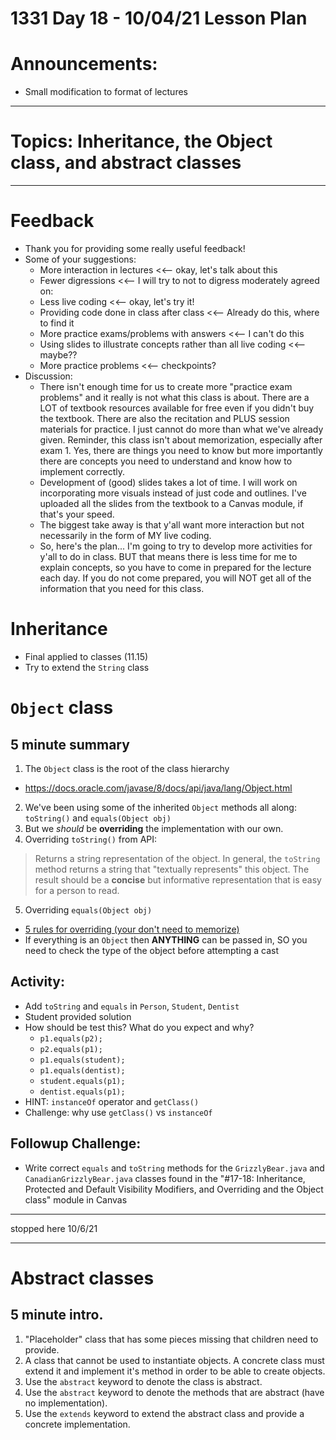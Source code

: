 # 1331 Day 18 - 10/04/21 Lesson Plan

# Announcements:
- Small modification to format of lectures

---

# Topics: Inheritance, the Object class, and abstract classes

---
# Feedback
- Thank you for providing some really useful feedback!
- Some of your suggestions:
    - More interaction in lectures <<-- okay, let's talk about this
    - Fewer digressions <<-- I will try to not to digress
    moderately agreed on:
    - Less live coding <<-- okay, let's try it!
    - Providing code done in class after class <<-- Already do this, where to find it
    - More practice exams/problems with answers <<-- I can't do this
    - Using slides to illustrate concepts rather than all live coding <<-- maybe??
    - More practice problems <<-- checkpoints?
- Discussion:
    - There isn't enough time for us to create more "practice exam problems" and it really is not what this class is about. There are a LOT of textbook resources available for free even if you didn't buy the textbook. There are also the recitation and PLUS session materials for practice. I just cannot do more than what we've already given. Reminder, this class isn't about memorization, especially after exam 1. Yes, there are things you need to know but more importantly there are concepts you need to understand and know how to implement correctly.
    - Development of (good) slides takes a lot of time. I will work on incorporating more visuals instead of just code and outlines. I've uploaded all the slides from the textbook to a Canvas module, if that's your speed.
    - The biggest take away is that y'all want more interaction but not necessarily in the form of MY live coding.
    - So, here's the plan...
I'm going to try to develop more activities for y'all to do in class. BUT that means there is less time for me to explain concepts, so you have to come in prepared for the lecture each day. If you do not come prepared, you will NOT get all of the information that you need for this class.

# Inheritance
- Final applied to classes (11.15)
- Try to extend the `String` class

# `Object` class
## 5 minute summary

1. The `Object` class is the root of the class hierarchy
- https://docs.oracle.com/javase/8/docs/api/java/lang/Object.html
2. We've been using some of the inherited `Object` methods all along: `toString()` and `equals(Object obj)`
3. But we *should* be **overriding** the implementation with our own.
4. Overriding `toString()`
from API:
> Returns a string representation of the object. In general, the `toString` method returns a string that "textually represents" this object.  The result should be a **concise** but informative representation that is easy for a person to read.

5. Overriding `equals(Object obj)`
- [5 rules for overriding (your don't need to memorize)]( https://medium.com/codelog/5-rules-for-overriding-equal-method-effective-java-notes-16168981374)
- If everything is an `Object` then **ANYTHING** can be passed in, SO you need to check the type of the object before attempting a cast

## Activity:
- Add `toString` and `equals` in `Person`, `Student`, `Dentist`
- Student provided solution
- How should be test this? What do you expect and why?
    - `p1.equals(p2);`
    - `p2.equals(p1);`
    - `p1.equals(student);`
    - `p1.equals(dentist);`
    - `student.equals(p1);`
    - `dentist.equals(p1);`
- HINT: `instanceOf` operator and `getClass()`
- Challenge: why use `getClass()` vs `instanceOf`

## Followup Challenge:
- Write correct `equals` and `toString` methods for the `GrizzlyBear.java` and `CanadianGrizzlyBear.java` classes found in the "#17-18: Inheritance, Protected and Default Visibility Modifiers, and Overriding and the Object class" module in Canvas

---

stopped here 10/6/21

---

# Abstract classes
## 5 minute intro.
1. "Placeholder" class that has some pieces missing that children need to provide.
2. A class that cannot be used to instantiate objects. A concrete class must extend it and implement it's method in order to be able to create objects.
3. Use the `abstract` keyword to denote the class is abstract.
4. Use the `abstract` keyword to denote the methods that are abstract (have no implementation).
5. Use the `extends` keyword to extend the abstract class and provide a concrete implementation.
